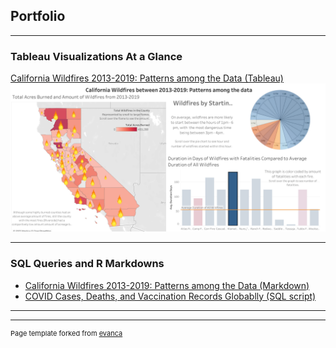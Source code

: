 ## Portfolio

---

### Tableau Visualizations At a Glance

[California Wildfires 2013-2019: Patterns among the Data (Tableau)](https://public.tableau.com/views/ProjectWildfire/CaliforniaWildfiresbetween2013-2019Patternsamongthedata?:language=en-US&:display_count=n&:origin=viz_share_link)
<img src="images/California Wildfires between 2013-2019_ Patterns among the data.png?raw=true"/>

---

### SQL Queries and R Markdowns

- [California Wildfires 2013-2019: Patterns among the Data (Markdown)](CaliforniaWildfiresProject.md)
- [COVID Cases, Deaths, and Vaccination Records Globablly (SQL script)](COVID_Project.sql) 


---




---
<p style="font-size:11px">Page template forked from <a href="https://github.com/evanca/quick-portfolio">evanca</a></p>
<!-- Remove above link if you don't want to attibute -->

<!-- Markdown is style used to format-->
